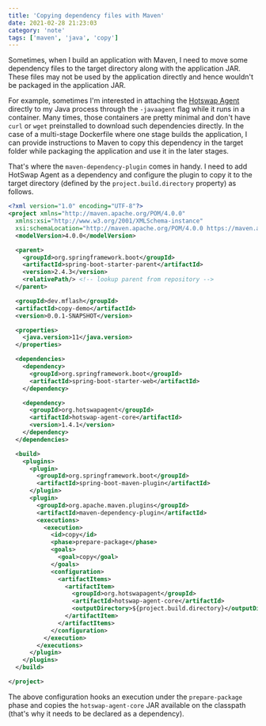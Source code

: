 ```yaml
---
title: 'Copying dependency files with Maven'
date: 2021-02-28 21:23:03
category: 'note'
tags: ['maven', 'java', 'copy']
---
```


Sometimes, when I build an application with Maven, I need to move some dependency files to the target directory along with the application JAR. These files may not be used by the application directly and hence wouldn't be packaged in the application JAR.

For example, sometimes I'm interested in attaching the [Hotswap Agent](https://github.com/HotswapProjects/HotswapAgent) directly to my Java process through the `-javaagent` flag while it runs in a container. Many times, those containers are pretty minimal and don't have `curl` or `wget` preinstalled to download such dependencies directly. In the case of a multi-stage Dockerfile where one stage builds the application, I can provide instructions to Maven to copy this dependency in the target folder while packaging the application and use it in the later stages.

That's where the `maven-dependency-plugin` comes in handy. I need to add HotSwap Agent as a dependency and configure the plugin to copy it to the target directory (defined by the `project.build.directory` property) as follows.

```xml {28-32,41-62}
<?xml version="1.0" encoding="UTF-8"?>
<project xmlns="http://maven.apache.org/POM/4.0.0"
  xmlns:xsi="http://www.w3.org/2001/XMLSchema-instance"
  xsi:schemaLocation="http://maven.apache.org/POM/4.0.0 https://maven.apache.org/xsd/maven-4.0.0.xsd">
  <modelVersion>4.0.0</modelVersion>

  <parent>
    <groupId>org.springframework.boot</groupId>
    <artifactId>spring-boot-starter-parent</artifactId>
    <version>2.4.3</version>
    <relativePath/> <!-- lookup parent from repository -->
  </parent>

  <groupId>dev.mflash</groupId>
  <artifactId>copy-demo</artifactId>
  <version>0.0.1-SNAPSHOT</version>

  <properties>
    <java.version>11</java.version>
  </properties>

  <dependencies>
    <dependency>
      <groupId>org.springframework.boot</groupId>
      <artifactId>spring-boot-starter-web</artifactId>
    </dependency>

    <dependency>
      <groupId>org.hotswapagent</groupId>
      <artifactId>hotswap-agent-core</artifactId>
      <version>1.4.1</version>
    </dependency>
  </dependencies>

  <build>
    <plugins>
      <plugin>
        <groupId>org.springframework.boot</groupId>
        <artifactId>spring-boot-maven-plugin</artifactId>
      </plugin>
      <plugin>
        <groupId>org.apache.maven.plugins</groupId>
        <artifactId>maven-dependency-plugin</artifactId>
        <executions>
          <execution>
            <id>copy</id>
            <phase>prepare-package</phase>
            <goals>
              <goal>copy</goal>
            </goals>
            <configuration>
              <artifactItems>
                <artifactItem>
                  <groupId>org.hotswapagent</groupId>
                  <artifactId>hotswap-agent-core</artifactId>
                  <outputDirectory>${project.build.directory}</outputDirectory>
                </artifactItem>
              </artifactItems>
            </configuration>
          </execution>
        </executions>
      </plugin>
    </plugins>
  </build>

</project>
```

The above configuration hooks an execution under the `prepare-package` phase and copies the `hotswap-agent-core` JAR available on the classpath (that's why it needs to be declared as a dependency).
